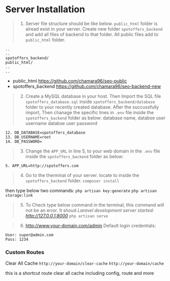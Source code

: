 # Server Installation

> 1) Server file structure should be like below. `public_html` folder is alread exist in your server. Create new folder `spotoffers_backend` and add all files of backend to that folder. All public files add to `public_html` folder.
```
..
..
spotoffers_backend/
public_html/
..
..
```
- public_html https://github.com/chamara96/seo-public
- spotoffers_backend https://github.com/chamara96/seo-backend-new

> 2) Create a MySQL database in your host. Then Import the SQL file `spotoffers_database.sql` inside `spotoffers_backend/database` folder to your recently created database. After the succussfully import, Then chanage the specific lines in `.env` file inside the `spotoffers_backend` folder as below:
database name,
databse user username
databse user password
```
12. DB_DATABASE=spotoffers_database
13. DB_USERNAME=root
14. DB_PASSWORD=
```

> 3) Change the `APP_URL` in line 5, to your web domain in the `.env` file inside the `spotoffers_backend` folder as below:
```
5. APP_URL=http://spotoffers.com
```

> 4) Go to the therminal of your server. locate to inside the `spotoffers_backend` folder.
`composer install`

then type below two commands:
`php artisan key:generate`
`php artisan storage:link`

> 5) To Check type below command in the terminal, this command will not be an error. It shoud *Laravel development server started: http://127.0.0.1:8000*
`php artisan serve`

> 6) http://www.your-domain.com/admin
Default login credentials:

```
User: super@admin.com
Pass: 1234
```


### Custom Routes

Clear All Cache
`http://your-domain/clear-cache`
`http://your-domain/cache`

this is a shortcut route clear all cache including config, route and more
